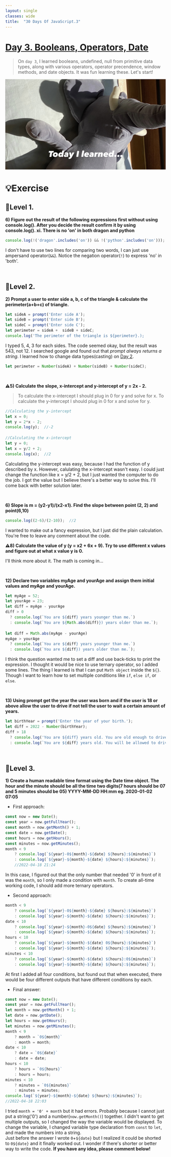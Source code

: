 ```yaml
---
layout: single
classes: wide
title:  "30 Days Of JavaScript.3"
---
```


# [Day 3. Booleans, Operators, Date][2]

> On `day 3`, I learned booleans, undefined, null from primitive data types, along with various operators, operator precendence, window methods, and date objects. It was fun learning these. Let's start!

![header image TIl](../assets/images/til.jpg)


# 💡Exercise
## 👟Level 1.
**6) Figure out the result of the following expressions first without using console.log(). After you decide the result confirm it by using console.log().
xi. There is no 'on' in both dragon and python**

```js
console.log(!('dragon'.includes('on')) && !('python'.includes('on'))); //false
```
I don't have to use two lines for comparing two words, I can just use ampersand operator(`&&`). Notice the negation operator(`!`) to express 'no' in 'both'.

<br>

## 👟Level 2.
**2) Prompt a user to enter side a, b, c of the triangle & calculate the perimeter(a+b+c) of triangle.**
```js
let sideA = prompt('Enter side A');
let sideB = prompt('Enter side B');
let sideC = prompt('Enter side C');
let perimeter = sideA +  sideB + sideC;
console.log('The perimeter of the triangle is ${perimeter}.);
```
I typed 5, 4, 3 for each sides. The code seemed okay, but the result was 543, not 12. I searched google and found out that *prompt always returns a string.* I learned how to change data types(casting) on [Day 2][1].

```js
let perimeter = Number(sideA) + Number(sideB) + Number(sideC);
```
<br>

**⚠️5) Calculate the slope, x-intercept and y-intercept of y = 2x - 2.**
> To calculate the x-intercept I should plug in 0 for y and solve for x. To calculate the y-intercept I should plug in 0 for x and solve for y. 

```js
//Calculating the y-intercept
let x = 0;
let y = 2*x - 2; 
console.log(y);  //-2

//Calculating the x-intercept
let y = 0;
let x = y/2 + 2;
console.log(x);  //2
```

Calculating the y-intercept was easy, because I had the function of y described by x. However, calulating the x-intercept wasn't easy. I could just change the function like x = y/2 + 2, but I just wanted the computer to do the job. I got the value but I believe there's a better way to solve this. I'll come back with better solution later.

<br>

**6) Slope is m = (y2-y1)/(x2-x1). Find the slope between point (2, 2) and point(6,10)**

```js
console.log((2-6)/(2-10));  //2
```
I wanted to make out a fancy expression, but I just did the plain calculation. You're free to leave any comment about the code.
<br>

**⚠️8) Calculate the value of y (y = x2 + 6x + 9). Try to use different x values and figure out at what x value y is 0.**

I'll think more about it. The math is coming in...

<br>

**12) Declare two variables myAge and yourAge and assign them initial values and myAge and yourAge.**

```js
let myAge = 52;
let yourAge = 23;
let diff = myAge - yourAge
diff > 0
  ? console.log(`You are ${diff} years younger than me.`)
  : console.log(`You are ${Math.abs(diff)}) years older than me.`);

let diff = Math.abs(myAge - yourAge)
myAge > yourAge
  ? console.log(`You are ${diff} years younger than me.`)
  : console.log(`You are ${diff}) years older than me.`);
```
I think the question wanted me to set a diff and use back-ticks to print the expression. I thought it would be nice to use ternary operator, so I added some lines. The thing I learned is that I can put `Math object` inside the `${}`. Though I want to learn how to set multiple conditions like `if`, `else if`, or `else`.

<br>

**13) Using prompt get the year the user was born and if the user is 18 or above allow the user to drive if not tell the user to wait a certain amount of years.**

```js
let birthYear = prompt('Enter the year of your birth.');
let diff = 2022 - Number(birthYear);
diff > 18
  ? console.log('You are ${diff} years old. You are old enough to drive.')
  : console.log(`You are ${diff} years old. You will be allowed to drive after ${18-diff} years.`);
  ```

<br>

## 👟Level 3.
**1) Create a human readable time format using the Date time object. The hour and the minute should be all the time two digits(7 hours should be 07 and 5 minutes should be 05)
YYYY-MM-DD HH:mm eg. 2020-01-02 07:05**

+ First approach:

```js
const now = new Date();
const year = now.getFullYear();
const month = now.getMonth() + 1;
const date = now.getDate();
const hours = now.getHours();
const minutes = now.getMinutes();
month < 9
    ? console.log(`${year}-0${month}-${date} ${hours}:${minutes}`)
    : console.log(`${year}-${month}-${date} ${hours}:${minutes}`);
    //2022-04-18 21:24
```
In this case, I figured out that the only number that needed '0' in front of it was the `month`, so I only made a condition with `month`. To create all-time working code, I should add more ternary operators.

+ Second approach:

```js
month < 9
    ? console.log(`${year}-0${month}-${date} ${hours}:${minutes}`)
    : console.log(`${year}-${month}-${date} ${hours}:${minutes}`);
date < 10
    ? console.log(`${year}-${month}-0${date} ${hours}:${minutes}`)
    : console.log(`${year}-${month}-${date} ${hours}:${minutes}`);
hours < 10
    ? console.log(`${year}-${month}-${date} 0${hours}:${minutes}`)
    : console.log(`${year}-${month}-${date} ${hours}:${minutes}`);
minutes < 10
    ? console.log(`${year}-${month}-${date} ${hours}:0${minutes}`)
    : console.log(`${year}-${month}-${date} ${hours}:${minutes}`);
```

At first I added all four conditions, but found out that when executed, there would be four different outputs that have different conditions by each. 

+ Final answer: 

```js
const now = new Date();
const year = now.getFullYear();
let month = now.getMonth() + 1;
let date = now.getDate();
let hours = now.getHours();
let minutes = now.getMinutes();
month < 9
    ? month = `0${month}`
    : month = month;
date < 10
    ? date = `0${date}`
    : date = date;
hours < 10
    ? hours = `0${hours}`
    : hours = hours;
minutes < 10
    ? minutes = `0${minutes}`
    : minutes = minutes;
console.log(`${year}-${month}-${date} ${hours}:${minutes}`);
//2022-04-18 22:03
```

I tried `month = '0' + month` but it had errors. Probably because I cannot just put a string('0') and a number(`now.getMonth()`) together. I didn't want to get multiple outputs, so I changed the way the variable would be displayed. To change the variable, I changed variable type declaration from `const` to `let`, and made the numbers into a string.<br>
Just before the answer I wrote `0`+`${date}` but I realized it could be shorted to `0${date}` and it finally worked out. I wonder if there's shorter or better way to write the code. **If you have any idea, please comment below!**


[1]: https://yendoz.github.io/js2/ "30 Days Of JavaScript.2"
[2]: https://github.com/Asabeneh/30-Days-Of-JavaScript/blob/master/03_Day_Booleans_operators_date/03_booleans_operators_date.md
